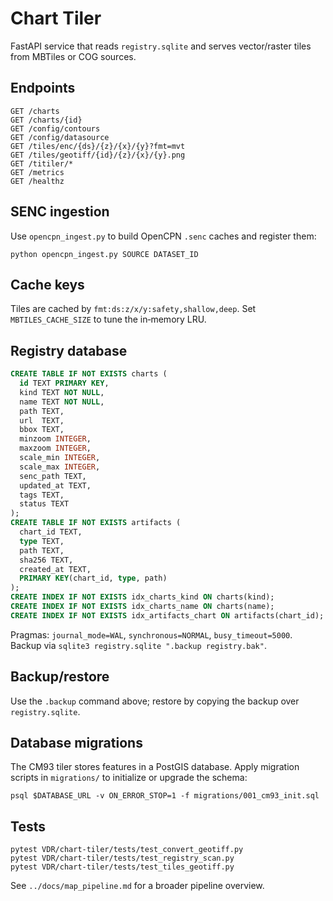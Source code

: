 # Chart Tiler

FastAPI service that reads `registry.sqlite` and serves vector/raster tiles from MBTiles or COG sources.

## Endpoints
```
GET /charts
GET /charts/{id}
GET /config/contours
GET /config/datasource
GET /tiles/enc/{ds}/{z}/{x}/{y}?fmt=mvt
GET /tiles/geotiff/{id}/{z}/{x}/{y}.png
GET /titiler/*
GET /metrics
GET /healthz
```

## SENC ingestion
Use `opencpn_ingest.py` to build OpenCPN `.senc` caches and register them:

```
python opencpn_ingest.py SOURCE DATASET_ID
```

## Cache keys
Tiles are cached by `fmt:ds:z/x/y:safety,shallow,deep`. Set `MBTILES_CACHE_SIZE` to tune the in‑memory LRU.

## Registry database
```sql
CREATE TABLE IF NOT EXISTS charts (
  id TEXT PRIMARY KEY,
  kind TEXT NOT NULL,
  name TEXT NOT NULL,
  path TEXT,
  url  TEXT,
  bbox TEXT,
  minzoom INTEGER,
  maxzoom INTEGER,
  scale_min INTEGER,
  scale_max INTEGER,
  senc_path TEXT,
  updated_at TEXT,
  tags TEXT,
  status TEXT
);
CREATE TABLE IF NOT EXISTS artifacts (
  chart_id TEXT,
  type TEXT,
  path TEXT,
  sha256 TEXT,
  created_at TEXT,
  PRIMARY KEY(chart_id, type, path)
);
CREATE INDEX IF NOT EXISTS idx_charts_kind ON charts(kind);
CREATE INDEX IF NOT EXISTS idx_charts_name ON charts(name);
CREATE INDEX IF NOT EXISTS idx_artifacts_chart ON artifacts(chart_id);
```
Pragmas: `journal_mode=WAL`, `synchronous=NORMAL`, `busy_timeout=5000`. Backup via `sqlite3 registry.sqlite ".backup registry.bak"`.

## Backup/restore
Use the `.backup` command above; restore by copying the backup over `registry.sqlite`.

## Database migrations
The CM93 tiler stores features in a PostGIS database. Apply migration scripts in
`migrations/` to initialize or upgrade the schema:

```
psql $DATABASE_URL -v ON_ERROR_STOP=1 -f migrations/001_cm93_init.sql
```

## Tests
```
pytest VDR/chart-tiler/tests/test_convert_geotiff.py
pytest VDR/chart-tiler/tests/test_registry_scan.py
pytest VDR/chart-tiler/tests/test_tiles_geotiff.py
```

See `../docs/map_pipeline.md` for a broader pipeline overview.
